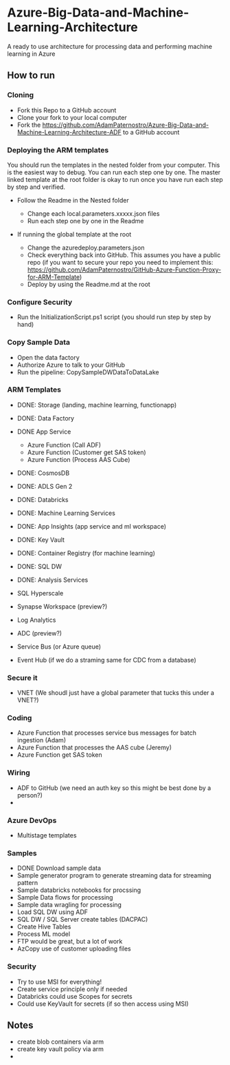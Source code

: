 # Azure-Big-Data-and-Machine-Learning-Architecture
A ready to use architecture for processing data and performing machine learning in Azure


## How to run

### Cloning
- Fork this Repo to a GitHub account
- Clone your fork to your local computer
- Fork the https://github.com/AdamPaternostro/Azure-Big-Data-and-Machine-Learning-Architecture-ADF to a GitHub account

### Deploying the ARM templates
You should run the templates in the nested folder from your computer.  This is the easiest way to debug.  You can run each step one by one.  The master linked template at the root folder is okay to run once you have run each step by step and verified.

- Follow the Readme in the Nested folder
   - Change each local.parameters.xxxxx.json files
   - Run each step one by one in the Readme

- If running the global template at the root
   - Change the azuredeploy.parameters.json
   - Check everything back into GitHub.  This assumes you have a public repo (if you want to secure your repo you need to implement this: https://github.com/AdamPaternostro/GitHub-Azure-Function-Proxy-for-ARM-Template) 
   - Deploy by using the Readme.md at the root 

### Configure Security
- Run the InitializationScript.ps1 script (you should run step by step by hand)

### Copy Sample Data
- Open the data factory
- Authorize Azure to talk to your GitHub
- Run the pipeline: CopySampleDWDataToDataLake



### ARM Templates
- DONE: Storage (landing, machine learning, functionapp)
- DONE: Data Factory
- DONE App Service
    - Azure Function (Call ADF)
    - Azure Function (Customer get SAS token)
    - Azure Function (Process AAS Cube)
- DONE: CosmosDB
- DONE: ADLS Gen 2
- DONE: Databricks
- DONE: Machine Learning Services
- DONE: App Insights (app service and ml workspace)
- DONE: Key Vault
- DONE: Container Registry (for machine learning)
- DONE: SQL DW
- DONE: Analysis Services

- SQL Hyperscale
- Synapse Workspace (preview?)
- Log Analytics
- ADC (preview?)
- Service Bus (or Azure queue)
- Event Hub (if we do a straming same for CDC from a database)


### Secure it
- VNET (We shoudl just have a global parameter that tucks this under a VNET?)


### Coding
- Azure Function that processes service bus messages for batch ingestion (Adam)
- Azure Function that processes the AAS cube (Jeremy)
- Azure Function get SAS token

### Wiring
- ADF to GitHub (we need an auth key so this might be best done by a person?)
-

### Azure DevOps
- Multistage templates


### Samples
- DONE Download sample data
- Sample generator program to generate streaming data for streaming pattern
- Sample databricks notebooks for procssing
- Sample Data flows for processing
- Sample data wragling for processing
- Load SQL DW using ADF
- SQL DW / SQL Server create tables (DACPAC)
- Create Hive Tables
- Process ML model
- FTP would be great, but a lot of work
- AzCopy use of customer uploading files

### Security
- Try to use MSI for everything!
- Create service principle only if needed
- Databricks could use Scopes for secrets
- Could use KeyVault for secrets (if so then access using MSI)


## Notes
- create blob containers via arm
- create key vault policy via arm
- 